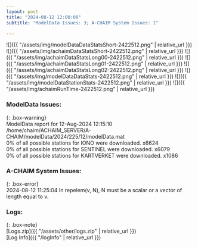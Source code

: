 ```yaml
---
layout: post
title: "2024-08-12 12:00:00"
subtitle: "ModelData Issues: 3; A-CHAIM System Issues: 1"

---
```


![]({{ "/assets/img/modelDataDataStatsShort-2422512.png" | relative_url }})
![]({{ "/assets/img/achaimDataStatsShort-2422512.png" | relative_url }})
![]({{ "/assets/img/achaimDataStatsLong00-2422512.png" | relative_url }})
![]({{ "/assets/img/achaimDataStatsLong01-2422512.png" | relative_url }})
![]({{ "/assets/img/achaimDataStatsLong02-2422512.png" | relative_url }})
![]({{ "/assets/img/modelDataDataStats-2422512.png" | relative_url }})
![]({{ "/assets/img/modelDataStationStats-2422512.png" | relative_url }})
![]({{ "/assets/img/achaimRunTime-2422512.png" | relative_url }})


### ModelData Issues:  
  
{: .box-warning}  
 ModelData report for 12-Aug-2024 12:15:10   
 /home/chaim/ACHAIM_SERVER/A-CHAIM/modelData/2024/225/12/modelData.mat   
 0% of all possible stations for IONO were downloaded. x6624   
 0% of all possible stations for SENTINEL were downloaded. x6079   
 0% of all possible stations for KARTVERKET were downloaded. x1086   
  
### A-CHAIM System Issues:  
  
{: .box-error}  
2024-08-12 11:25:04 In repelem(v, N), N must be a scalar or a vector of length equal to v.  

### Logs:  
  
{: .box-note}  
[Logs.zip]({{ "/assets/other/logs.zip" | relative_url }})  
[Log Info]({{ "/logInfo" | relative_url }})  
